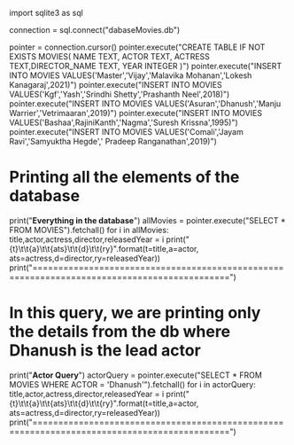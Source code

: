 import sqlite3 as sql

connection = sql.connect("dabaseMovies.db")

pointer = connection.cursor()
pointer.execute("CREATE TABLE IF NOT EXISTS MOVIES( NAME TEXT, ACTOR TEXT, ACTRESS TEXT,DIRECTOR_NAME TEXT, YEAR INTEGER )")
pointer.execute("INSERT INTO MOVIES VALUES('Master','Vijay','Malavika Mohanan','Lokesh Kanagaraj',2021)")
pointer.execute("INSERT INTO MOVIES VALUES('Kgf','Yash','Srindhi Shetty','Prashanth Neel',2018)")
pointer.execute("INSERT INTO MOVIES VALUES('Asuran','Dhanush','Manju Warrier','Vetrimaaran',2019)")
pointer.execute("INSERT INTO MOVIES VALUES('Bashaa',RajiniKanth','Nagma','Suresh Krissna',1995)")
pointer.execute("INSERT INTO MOVIES VALUES('Comali','Jayam Ravi','Samyuktha Hegde',' Pradeep Ranganathan',2019)")

# Printing all the elements of the database 
print("************************Everything in the database************************")
allMovies = pointer.execute("SELECT * FROM MOVIES").fetchall()
for i in allMovies:
  title,actor,actress,director,releasedYear = i
  print("{t}\t\t{a}\t\t{ats}\t\t{d}\t\t{ry}".format(t=title,a=actor, ats=actress,d=director,ry=releasedYear))
  print("============================================================================================")

# In this query, we are printing only the details from the db where Dhanush is the lead actor
print("************************Actor Query************************")
actorQuery = pointer.execute("SELECT * FROM MOVIES WHERE ACTOR = 'Dhanush'").fetchall()
for i in actorQuery:
  title,actor,actress,director,releasedYear = i
  print("{t}\t\t{a}\t\t{ats}\t\t{d}\t\t{ry}".format(t=title,a=actor, ats=actress,d=director,ry=releasedYear))
  print("============================================================================================")
